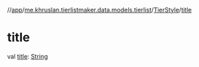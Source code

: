 //[app](../../../index.md)/[me.khruslan.tierlistmaker.data.models.tierlist](../index.md)/[TierStyle](index.md)/[title](title.md)

# title

val [title](title.md): [String](https://kotlinlang.org/api/latest/jvm/stdlib/kotlin/-string/index.html)
